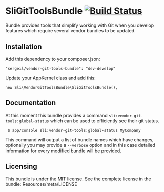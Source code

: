 # SliGitToolsBundle [![Build Status](https://travis-ci.org/sergeil/SliGitToolsBundle.svg?branch=master)](https://travis-ci.org/sergeil/SliGitToolsBundle)

Bundle provides tools that simplify working with Git when you develop features which require several vendor bundles
to be updated.

## Installation

Add this dependency to your composer.json:

    "sergeil/vendor-git-tools-bundle": "dev-develop"

Update your AppKernel class and add this:

    new Sli\VendorGitToolsBundle\SliGitToolsBundle(),

## Documentation

At this moment this bundle provides a command `sli:vendor-git-tools:global-status` which can be used to efficiently
see their git status.

     $ app/console sli:vendor-git-tools:global-status MyCompany

This command will output a list of bundle names which have changes, optionally you may provide a `--verbose` option and
in this case detailed information for every modified bundle will be provided.

## Licensing

This bundle is under the MIT license. See the complete license in the bundle:
Resources/meta/LICENSE